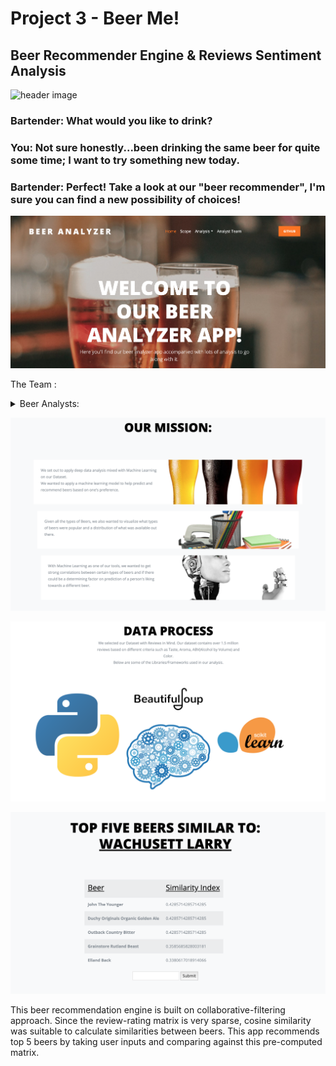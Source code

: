 # Project 3 - Beer Me!

## Beer Recommender Engine & Reviews Sentiment Analysis 

![header image](https://anigamers.com/uploads/entries/Bartender2_20150404224430.jpg)

### Bartender: What would you like to drink?
### You: Not sure honestly...been drinking the same beer for quite some time; I want to try something new today.
### Bartender: Perfect! Take a look at our "beer recommender", I'm sure you can find a new possibility of choices!

![header image](/beer/readme_images/welcome_page.png)

The Team : <details>
           <summary>Beer Analysts: </summary>
           <p> </p>
           <p> :small_orange_diamond: Christine Mazur</p>
           <p> :small_orange_diamond: Elie Hakim</p>
           <p> :small_orange_diamond: Jean Pino</p>
           <p> :small_orange_diamond: Jonathan Rinko</p>
           <p> :small_orange_diamond: Miguel Patxot</p>
           <p> :small_orange_diamond: Nida Hussain</p>
         </details>


![header image](/beer/readme_images/our_mission_.png)

![header image](/beer/readme_images/data_process.png)

![header image](/beer/readme_images/ml_engine.png)

This beer recommendation engine is built on collaborative-filtering approach. Since the review-rating matrix is very sparse, cosine similarity was suitable to calculate similarities between beers. This app recommends top 5 beers by taking user inputs and comparing against this pre-computed matrix.
